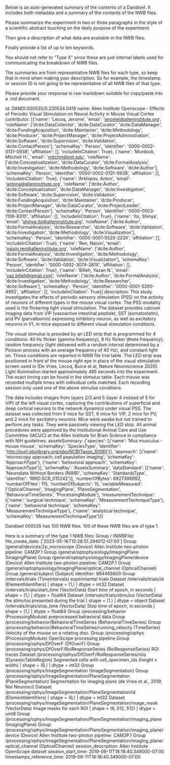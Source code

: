 
Below is an auto-generated summary of the contents of a Dandiset. It includes both metadata and a summary of the contents of the NWB files.

Please summarize the experiment in two or three paragraphs in the style of a scientific abstract touching on the likely purpose of the experiment.

Then give a description of what data are available in the NWB files.

Finally provide a list of up to ten keywords.

You should not refer to "Type X" since these are just internal labels used for communicating the breakdown of NWB files.

The summaries are from representative NWB files for each type, so keep that in mind when making your description. So for example, the timestamp or session ID is not going to be representative of all NWB files of that type.

Please provide your response in raw markdown suitable for copy/paste into a .md document.


id: DANDI:000535/0.230524.0416
name: Allen Institute Openscope - Effects of Periodic Visual Stimulation on Neural Activity in Mouse Visual Cortex
contributor: [{'name': 'Lecoq, Jerome', 'email': 'jeromel@alleninstitute.org', 'roleName': ['dcite:DataCollector', 'dcite:DataCurator', 'dcite:DataManager', 'dcite:FundingAcquisition', 'dcite:Maintainer', 'dcite:Methodology', 'dcite:Producer', 'dcite:ProjectManager', 'dcite:ProjectAdministration', 'dcite:Software', 'dcite:Supervision', 'dcite:Validation', 'dcite:ContactPerson'], 'schemaKey': 'Person', 'identifier': '0000-0002-0131-0938', 'affiliation': [], 'includeInCitation': True}, {'name': 'Murdock, Mitchell H.', 'email': 'mitchm@mit.edu', 'roleName': ['dcite:Conceptualization', 'dcite:DataCurator', 'dcite:FormalAnalysis', 'dcite:Investigation', 'dcite:Methodology', 'dcite:Software', 'dcite:Author'], 'schemaKey': 'Person', 'identifier': '0000-0002-0131-0938', 'affiliation': [], 'includeInCitation': True}, {'name': 'Arkhipov, Anton', 'email': 'antona@alleninstitute.org', 'roleName': ['dcite:Author', 'dcite:Conceptualization', 'dcite:DataManager', 'dcite:Investigation', 'dcite:Software', 'dcite:Supervision', 'dcite:Validation', 'dcite:FundingAcquisition', 'dcite:Maintainer', 'dcite:Producer', 'dcite:ProjectManager', 'dcite:DataCurator', 'dcite:ProjectLeader', 'dcite:ContactPerson'], 'schemaKey': 'Person', 'identifier': '0000-0003-1106-8310', 'affiliation': [], 'includeInCitation': True}, {'name': 'Ito, Shinya', 'email': 'shinya.ito@alleninstitute.org', 'roleName': ['dcite:Author', 'dcite:FormalAnalysis', 'dcite:Researcher', 'dcite:Software', 'dcite:Validation', 'dcite:Investigation', 'dcite:Methodology', 'dcite:Visualization'], 'schemaKey': 'Person', 'identifier': '0000-0001-5529-223X', 'affiliation': [], 'includeInCitation': True}, {'name': 'Ren, Naixin', 'email': 'naixin.ren@alleninstitute.org', 'roleName': ['dcite:Author', 'dcite:FormalAnalysis', 'dcite:Investigation', 'dcite:Methodology', 'dcite:Software', 'dcite:Validation', 'dcite:Visualization'], 'schemaKey': 'Person', 'identifier': '0000-0002-3074-281X', 'affiliation': [], 'includeInCitation': True}, {'name': 'Billeh, Yazan N.', 'email': 'yaz.billeh@gmail.com', 'roleName': ['dcite:Author', 'dcite:FormalAnalysis', 'dcite:Investigation', 'dcite:Methodology', 'dcite:Researcher', 'dcite:Software'], 'schemaKey': 'Person', 'identifier': '0000-0001-5200-4992', 'affiliation': [], 'includeInCitation': True}]
description: This study investigates the effects of periodic sensory stimulation (PSS) on the activity of neurons of different types in the mouse visual cortex. The PSS modality used is the flickering light visual stimulation. The dataset provides calcium imaging data from VIP (vasoactive intestinal peptide), SST (somatostatin), and PV (parvalbumin) expressing inhibitory neuron, as well as excitatory neurons in V1, in mice exposed to different visual stimulation conditions.
 
The visual stimulus is provided by an LED strip that is programmed for 4 conditions: 40 Hz flicker (gamma frequency), 8 Hz flicker (theta frequency), random frequency (light delivered with a random interval determined by a Poisson process with an average frequency of 40 Hz), and constant light on. Those conditions are reported in NWB file trial table. The LED strip was positioned in front of the mouse right eye in place of the visual stimulation screen used in (De Vries, Lecoq, Buice et al, Nature Neuroscience 2020). Light illumination started approximately 485 seconds into the experiment. The exact timing can be found in the stimulus table. Each mouse was recorded multiple times with individual cells matched. Each recording session only used one of the above stimulus conditions.
 
The data includes images from layers 2/3 and 5 (layer 4 instead of 5 for VIP) of the left visual cortex, capturing the contributions of superficial and deep cortical neurons to the network dynamics under visual PSS. The dataset was collected from 5 mice for SST, 6 mice for VIP, 2 mice for PV, and 2 mice for excitatory neurons. Mice were awake but not trained to perform any tasks. They were passively viewing the LED strip.  All animal procedures were approved by the Institutional Animal Care and Use Committee (IACUC) at the Allen Institute for Brain Science in compliance with NIH guidelines.
assetsSummary: {'species': [{'name': 'Mus musculus - House mouse', 'schemaKey': 'SpeciesType', 'identifier': 'http://purl.obolibrary.org/obo/NCBITaxon_10090'}], 'approach': [{'name': 'microscopy approach; cell population imaging', 'schemaKey': 'ApproachType'}, {'name': 'behavioral approach', 'schemaKey': 'ApproachType'}], 'schemaKey': 'AssetsSummary', 'dataStandard': [{'name': 'Neurodata Without Borders (NWB)', 'schemaKey': 'StandardsType', 'identifier': 'RRID:SCR_015242'}], 'numberOfBytes': 6827396992, 'numberOfFiles': 115, 'numberOfSubjects': 15, 'variableMeasured': ['OpticalChannel', 'ImagingPlane', 'PlaneSegmentation', 'BehavioralTimeSeries', 'ProcessingModule'], 'measurementTechnique': [{'name': 'surgical technique', 'schemaKey': 'MeasurementTechniqueType'}, {'name': 'behavioral technique', 'schemaKey': 'MeasurementTechniqueType'}, {'name': 'analytical technique', 'schemaKey': 'MeasurementTechniqueType'}]}

Dandiset 000535 has 100 NWB files.
100 of these NWB files are of type 1.


Here is a summary of the type 1 NWB files:
  Group / (NWBFile) 
  file_create_date: ['2023-05-16T10:28:51.294012-07:00']
  Group /general/devices/2p_microscope (Device) Allen Institute two-photon pipeline: CAM2P.1
  Group /general/optophysiology/ImagingPlane (ImagingPlane) 
  Group /general/optophysiology/ImagingPlane/device (Device) Allen Institute two-photon pipeline: CAM2P.1
  Group /general/optophysiology/ImagingPlane/optical_channel (OpticalChannel) 
  Group /general/subject (Subject) 
  identifier: 884465600
  Group /intervals/trials (TimeIntervals) experimental trials
  Dataset /intervals/trials/id (ElementIdentifiers)  | shape = (1,) | dtype = int32
  Dataset /intervals/trials/start_time (VectorData) Start time of epoch, in seconds | shape = (1,) | dtype = float64
  Dataset /intervals/trials/stimulus (VectorData) the stimulus presented during the trial | shape = (1,) | dtype = object
  Dataset /intervals/trials/stop_time (VectorData) Stop time of epoch, in seconds | shape = (1,) | dtype = float64
  Group /processing/behavior (ProcessingModule) preprocessed behavioral data
  Group /processing/behavior/BehavioralTimeSeries (BehavioralTimeSeries) 
  Group /processing/behavior/BehavioralTimeSeries/running_velocity (TimeSeries) Velocity of the mouse on a rotating disc.
  Group /processing/ophys (ProcessingModule) OpenScope processing pipeline
  Group /processing/ophys/DfOverF (DfOverF) 
  Group /processing/ophys/DfOverF/RoiResponseSeries (RoiResponseSeries) ROI traces
  Dataset /processing/ophys/DfOverF/RoiResponseSeries/rois (DynamicTableRegion) Segmented cells with cell_specimen_ids (height x width) | shape = (6,) | dtype = int32
  Group /processing/ophys/ImageSegmentation (ImageSegmentation) 
  Group /processing/ophys/ImageSegmentation/PlaneSegmentation (PlaneSegmentation) Segmentation for imaging plane (de Vries et al., 2019, Nat Neurosci)
  Dataset /processing/ophys/ImageSegmentation/PlaneSegmentation/id (ElementIdentifiers)  | shape = (6,) | dtype = int32
  Dataset /processing/ophys/ImageSegmentation/PlaneSegmentation/image_mask (VectorData) Image masks for each ROI | shape = (6, 512, 512) | dtype = uint8
  Group /processing/ophys/ImageSegmentation/PlaneSegmentation/imaging_plane (ImagingPlane) 
  Group /processing/ophys/ImageSegmentation/PlaneSegmentation/imaging_plane/device (Device) Allen Institute two-photon pipeline: CAM2P.1
  Group /processing/ophys/ImageSegmentation/PlaneSegmentation/imaging_plane/optical_channel (OpticalChannel) 
  session_description: Allen Institute OpenScope dataset
  session_start_time: 2019-06-11T18:18:40.349000-07:00
  timestamps_reference_time: 2019-06-11T18:18:40.349000-07:00
